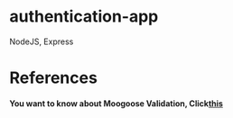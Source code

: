 # authentication-app
NodeJS, Express

# References
<h4>You want to know about Moogoose Validation, Click<a href="https://mongoosejs.com/docs/validation.html">this</a></h4>
